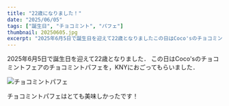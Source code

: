 ```yaml
---
title: "22歳になりました！"
date: "2025/06/05"
tags: ["誕生日", "チョコミント", "パフェ"]
thumbnail: 20250605.jpg
excerpt: "2025年6月5日で誕生日を迎えて22歳となりましたこの日はCoco'sのチョコミントフェアのチョコミントパフェを，KNYにおごってもらいました．"
---
```


2025年6月5日で誕生日を迎えて22歳となりました．
この日はCoco'sのチョコミントフェアのチョコミントパフェを，KNYにおごってもらいました．

![チョコミントパフェ](/images/blog/20250605.jpg)

チョコミントパフェはとても美味しかったです！

